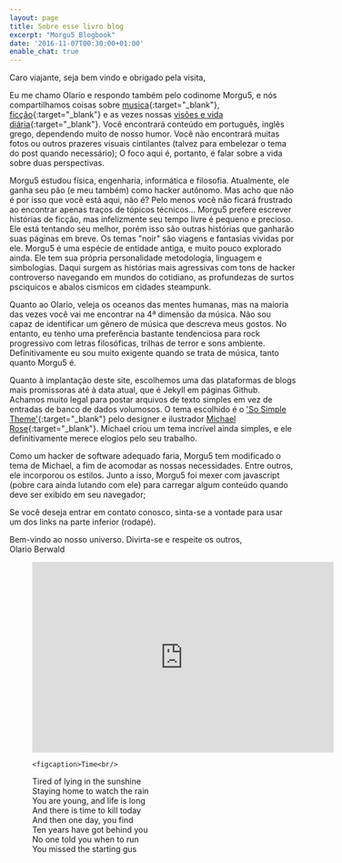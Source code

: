 ```yaml
---
layout: page
title: Sobre esse livro blog
excerpt: "Morgu5 Blogbook"
date: '2016-11-07T00:30:00+01:00'
enable_chat: true
---
```


Caro viajante, seja bem vindo e obrigado pela visita,

Eu me chamo Olario e respondo também pelo codinome Morgu5, e nós compartilhamos coisas sobre [musica](/music){:target="_blank"},  [ficção](/stories){:target="_blank"} e as vezes nossas [visões e vida diária](/blog){:target="_blank"}.  Você encontrará conteúdo em português, inglês grego, dependendo muito de nosso humor. Você não encontrará muitas fotos ou outros prazeres visuais cintilantes (talvez para embelezar o tema do post quando necessário); O foco aqui é, portanto, é falar sobre a vida sobre duas perspectivas.

Morgu5 estudou física, engenharia, informática e filosofia. Atualmente, ele ganha seu pão (e meu também) como hacker autônomo. Mas acho que não é por isso que você está aqui, não é? Pelo menos você não ficará frustrado ao encontrar apenas traços de tópicos técnicos... Morgu5 prefere escrever histórias de ficção, mas infelizmente seu tempo livre é pequeno e precioso. Ele está tentando seu melhor, porém isso são outras histórias que ganharão suas páginas em breve. Os temas "noir" são viagens e fantasias vividas por ele. Morgu5 é uma espécie de entidade antiga, e muito pouco explorado ainda. Ele tem sua própria personalidade metodologia, linguagem e simbologias. Daqui surgem as histórias mais agressivas com tons de hacker controverso navegando em mundos do cotidiano, as profundezas de surtos psciquicos e abalos cismicos em cidades steampunk.

Quanto ao Olario, veleja os oceanos das mentes humanas, mas na maioria das vezes você vai me encontrar na 4ª dimensão da música. Não sou capaz de identificar um gênero de música que descreva meus gostos. No entanto, eu tenho uma preferência bastante tendenciosa para  rock progressivo com letras filosóficas, trilhas de terror e sons ambiente. Definitivamente eu sou muito exigente quando se trata de música, tanto quanto Morgu5 é.

Quanto à implantação deste site, escolhemos uma das plataformas de blogs mais promissoras até à data atual, que é Jekyll em páginas Github. Achamos muito legal para postar arquivos de texto simples em vez de entradas de banco de dados volumosos. O tema escolhido é o ['So Simple Theme'](http://mademistakes.com/so-simple/){:target="_blank"} pelo designer e ilustrador [Michael Rose](http://mademistakes.com){:target="_blank"}. Michael criou um tema incrível ainda simples, e ele definitivamente merece elogios pelo seu trabalho.

Como um hacker de software adequado faria, Morgu5 tem modificado o tema de Michael, a fim de acomodar as nossas necessidades. Entre outros, ele incorporou os estilos. Junto a isso, Morgu5 foi mexer com javascript (pobre cara ainda lutando com ele) para carregar algum conteúdo quando deve ser exibido em seu navegador;

Se você deseja entrar em contato conosco, sinta-se a vontade para usar um dos links na parte inferior (rodapé).

Bem-vindo ao nosso universo. Divirta-se e respeite os outros, <br/>
Olario Berwald

<figure>
    <iframe width="530" height="335" src="https://www.youtube.com/embed/JwYX52BP2Sk" frameborder="0" allowfullscreen>&nbsp;</iframe>

    <figcaption>Time<br/>

Tired of lying in the sunshine<br/>
Staying home to watch the rain<br/>
You are young, and life is long<br/>
And there is time to kill today<br/>
And then one day, you find<br/>
Ten years have got behind you<br/>
No one told you when to run<br/>
You missed the starting gus</figcaption>
</figure>
